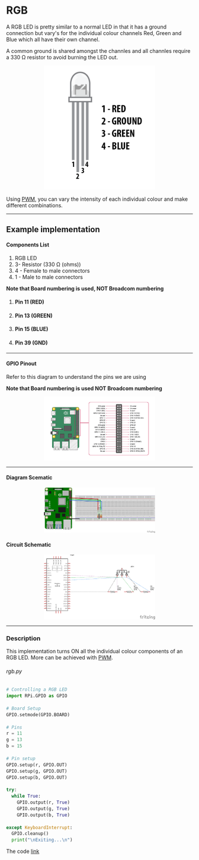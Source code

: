 # RGB
A RGB LED is pretty similar to a normal LED in that it has a ground connection but vary's for the individual colour channels Red, Green and Blue which all have their own channel.

A common ground is shared amongst the channles and all channles require a 330 Ω resistor to avoid burning the LED out.

<p align="center">
<img src="../src/pics/RGBPinOut.png" width="300px">
</p>

Using [PWM](pwm.md), you can vary the intensity of each individual colour and make different combinations.

---
## Example implementation
#### Components List
  1. RGB LED
  1. 3- Resistor (330 Ω (ohms))
  1. 4 - Female to male connectors
  1. 1 - Male to male connectors
 
**Note that Board numbering is used, NOT  Broadcom numbering**
1. #### Pin 11 (RED)
1. #### Pin 13 (GREEN)
1. #### Pin 15 (BLUE)
1. #### Pin 39 (GND)



---
#### GPIO Pinout
Refer to this diagram to understand the pins we are using

**Note that Board numbering is used NOT  Broadcom numbering**

<p align="center">
  <img src="../src/pics/gpio_pinout.png" alt="Diagram Schematic" width="300px">
</p>

---

#### Diagram Scematic

<p align="center">
  <img src="../src/pics/rgb.png" alt="Diagram Schematic" width="300px">
</p>

#### Circuit Schematic
<p align="center">
  <img src="../src/pics/rgb_schematic.png" alt="Circuit Schematic" width="300px">
</p>

---

### Description
This implementation turns ON all the individual colour components of an RGB LED. More can be achieved with [PWM](pwm.md).

###### rgb.py
```py
# Controlling a RGB LED
import RPi.GPIO as GPIO

# Board Setup
GPIO.setmode(GPIO.BOARD)

# Pins
r = 11 
g = 13
b = 15

# Pin setup
GPIO.setup(r, GPIO.OUT)
GPIO.setup(g, GPIO.OUT)
GPIO.setup(b, GPIO.OUT)

try:
  while True:
    GPIO.output(r, True)
    GPIO.output(g, True)
    GPIO.output(b, True)

except KeyboardInterrupt:
  GPIO.cleanup()
  print("\nExiting...\n")

```

The code [link](../../iot/basic/rgb_led/rgb.py)